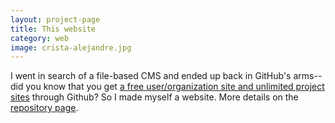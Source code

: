 ```yaml
---
layout: project-page
title: This website
category: web
image: crista-alejandre.jpg
---
```

I went in search of a file-based CMS and ended up back in GitHub's arms--did you know that you get [a free user/organization site and unlimited project sites](https://pages.github.com/) through Github? So I made myself a website. More details on the [repository page](https://github.com/hicrista/hicrista.github.io). 